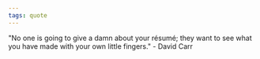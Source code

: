 ```yaml
---
tags: quote 
---
```


"No one is going to give a damn about your résumé; they want to see what you have made with your own little fingers." - David Carr